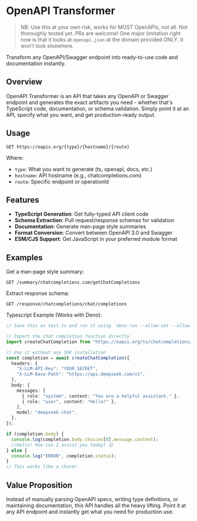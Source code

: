 # OpenAPI Transformer

> NB: Use this at your own risk, works for MOST OpenAPIs, not all. Not thoroughly tested yet. PRs are welcome! One major limitation right now is that it looks at `openapi.json` at the domain provided ONLY. It won't look elsewhere.

Transform any OpenAPI/Swagger endpoint into ready-to-use code and documentation instantly.

## Overview

OpenAPI Transformer is an API that takes any OpenAPI or Swagger endpoint and generates the exact artifacts you need - whether that's TypeScript code, documentation, or schema validation. Simply point it at an API, specify what you want, and get production-ready output.

## Usage

```
GET https://oapis.org/{type}/{hostname}/{route}
```

Where:

- `type`: What you want to generate (ts, openapi, docs, etc.)
- `hostname`: API hostname (e.g., chatcompletions.com)
- `route`: Specific endpoint or operationId

## Features

- **TypeScript Generation**: Get fully-typed API client code
- **Schema Extraction**: Pull request/response schemas for validation
- **Documentation**: Generate man-page style summaries
- **Format Conversion**: Convert between OpenAPI 3.0 and Swagger
- **ESM/CJS Support**: Get JavaScript in your preferred module format

## Examples

Get a man-page style summary:

```
GET /summary/chatcompletions.com/getChatCompletions
```

Extract response schema:

```
GET /response/chatcompletions/chat/completions
```

Typescript Example (Works with Deno):

```ts
// Save this as test.ts and run it using `deno run --allow-net --allow-import test.ts`

// Import the chat completion function directly
import createChatCompletion from "https://oapis.org/ts/chatcompletions/createChatCompletion";

// Use it without any SDK installation
const completion = await createChatCompletion({
  headers: {
    "X-LLM-API-Key": "YOUR_SECRET",
    "X-LLM-Base-Path": "https://api.deepseek.com/v1",
  },
  body: {
    messages: [
      { role: "system", content: "You are a helpful assistant." },
      { role: "user", content: "Hello!" },
    ],
    model: "deepseek-chat",
  },
});

if (completion.body) {
  console.log(completion.body.choices[0].message.content);
  //Hello! How can I assist you today? 😊
} else {
  console.log("ERROR", completion.status);
}
// This works like a charm!
```

## Value Proposition

Instead of manually parsing OpenAPI specs, writing type definitions, or maintaining documentation, this API handles all the heavy lifting. Point it at any API endpoint and instantly get what you need for production use.
